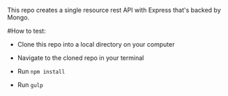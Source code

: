 This repo creates a single resource rest API with Express that's backed by Mongo.

#How to test:

- Clone this repo into a local directory on your computer

- Navigate to the cloned repo in your terminal

- Run ```npm install```

- Run ```gulp```






